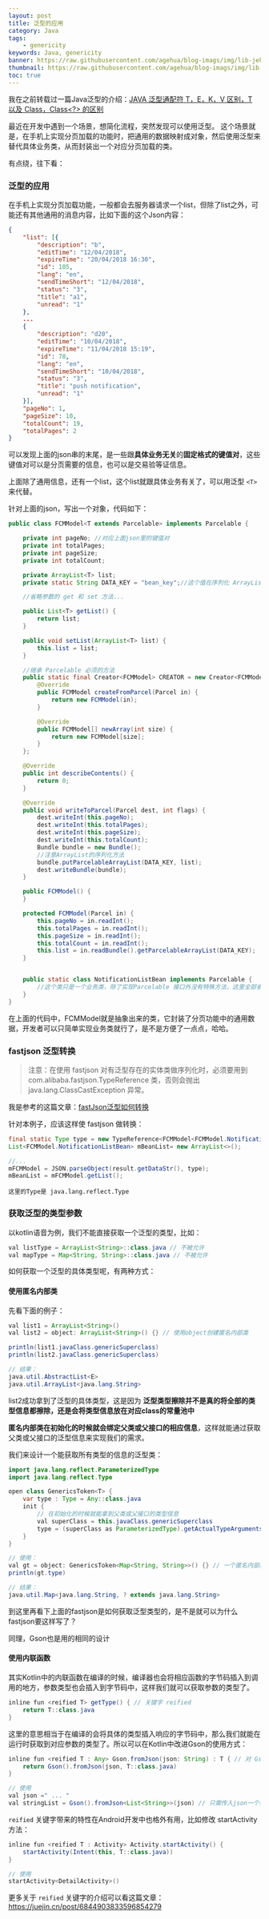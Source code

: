```yaml
---
layout: post
title: 泛型的应用
category: Java
tags:
    - genericity
keywords: Java, genericity
banner: https://raw.githubusercontent.com/agehua/blog-imags/img/lib-jekyll/Enclosed%20Wheat%20Field%20with%20Peasant.jpg
thumbnail: https://raw.githubusercontent.com/agehua/blog-imags/img/lib-jekyll/Enclosed%20Wheat%20Field%20with%20Peasant.jpg
toc: true
---
```

我在之前转载过一篇Java泛型的介绍：[JAVA 泛型通配符 T，E，K，V 区别，T 以及 Class<T>，Class<?> 的区别](/2016/11/21/Difference_between-T-E-K-V/)

最近在开发中遇到一个场景，想简化流程，突然发现可以使用泛型。
这个场景就是，在手机上实现分页加载的功能时，把通用的数据映射成对象，然后使用泛型来替代具体业务类，从而封装出一个对应分页加载的类。

<!--more-->
有点绕，往下看：

### 泛型的应用
在手机上实现分页加载功能，一般都会去服务器请求一个list，但除了list之外，可能还有其他通用的消息内容，比如下面的这个Json内容：

~~~ Json
{
    "list": [{
		"description": "b",
		"editTime": "12/04/2018",
		"expireTime": "20/04/2018 16:30",
		"id": 105,
		"lang": "en",
		"sendTimeShort": "12/04/2018",
		"status": "3",
		"title": "a1",
		"unread": "1"
	},
	...
	{
		"description": "d20",
		"editTime": "10/04/2018",
		"expireTime": "11/04/2018 15:19",
		"id": 78,
		"lang": "en",
		"sendTimeShort": "10/04/2018",
		"status": "3",
		"title": "push notification",
		"unread": "1"
	}],
	"pageNo": 1,
	"pageSize": 10,
	"totalCount": 19,
	"totalPages": 2
}
~~~

可以发现上面的json串的末尾，是一些跟**具体业务无关**的**固定格式的键值对**，这些键值对可以是分页需要的信息，也可以是交易验等证信息。

上面除了通用信息，还有一个list，这个list就跟具体业务有关了，可以用泛型 `<T> `来代替。

针对上面的json，写出一个对象，代码如下：

~~~ Java
public class FCMModel<T extends Parcelable> implements Parcelable {

    private int pageNo; //对应上面json里的键值对
    private int totalPages;
    private int pageSize;
    private int totalCount;

    private ArrayList<T> list;
    private static String DATA_KEY = "bean_key";//这个值在序列化 ArrayList 的时候用到

    //省略参数的 get 和 set 方法...

    public List<T> getList() {
        return list;
    }

    public void setList(ArrayList<T> list) {
        this.list = list;
    }

    //继承 Parcelable 必须的方法
    public static final Creator<FCMModel> CREATOR = new Creator<FCMModel>() {
        @Override
        public FCMModel createFromParcel(Parcel in) {
            return new FCMModel(in);
        }

        @Override
        public FCMModel[] newArray(int size) {
            return new FCMModel[size];
        }
    };

    @Override
    public int describeContents() {
        return 0;
    }

    @Override
    public void writeToParcel(Parcel dest, int flags) {
        dest.writeInt(this.pageNo);
        dest.writeInt(this.totalPages);
        dest.writeInt(this.pageSize);
        dest.writeInt(this.totalCount);
        Bundle bundle = new Bundle();
        //注意ArrayList的序列化方法
        bundle.putParcelableArrayList(DATA_KEY, list);
        dest.writeBundle(bundle);
    }

    public FCMModel() {
    }

    protected FCMModel(Parcel in) {
        this.pageNo = in.readInt();
        this.totalPages = in.readInt();
        this.pageSize = in.readInt();
        this.totalCount = in.readInt();
        this.list = in.readBundle().getParcelableArrayList(DATA_KEY);
    }


    public static class NotificationListBean implements Parcelable {
        //这个类只是一个业务类，除了实现Parcelable 接口外没有特殊方法，这里全部省略 ...
    }
}
~~~
在上面的代码中，FCMModel就是抽象出来的类，它封装了分页功能中的通用数据，开发者可以只简单实现业务类就行了，是不是方便了一点点，哈哈。

### fastjson 泛型转换

> 注意：在使用 fastjson 对有泛型存在的实体类做序列化时，必须要用到 com.alibaba.fastjson.TypeReference 类，否则会抛出 java.lang.ClassCastException 异常。

我是参考的这篇文章：[fastJson泛型如何转换](https://blog.csdn.net/csdn_xpw/article/details/65022177)

针对本例子，应该这样使 fastjson 做转换：

~~~ Java
final static Type type = new TypeReference<FCMModel<FCMModel.NotificationListBean>>() {}.getType();
List<FCMModel.NotificationListBean> mBeanList= new ArrayList<>();

//...
mFCMModel = JSON.parseObject(result.getDataStr(), type);
mBeanList = mFCMModel.getList();
~~~

`这里的Type是 java.lang.reflect.Type `

### 获取泛型的类型参数

以kotlin语音为例，我们不能直接获取一个泛型的类型，比如：
~~~ java
val listType = ArrayList<String>::class.java // 不被允许
val mapType = Map<String, String>::class.java // 不被允许
~~~
如何获取一个泛型的具体类型呢，有两种方式：

#### 使用匿名内部类
先看下面的例子：
~~~ java
val list1 = ArrayList<String>()
val list2 = object: ArrayList<String>() {} // 使用object创建匿名内部类

println(list1.javaClass.genericSuperclass)
println(list2.javaClass.genericSuperclass) 

// 结果：
java.util.AbstractList<E>
java.util.ArrayList<java.lang.String>
~~~
list2成功拿到了泛型的具体类型，这是因为 **泛型类型擦除并不是真的将全部的类型信息都擦除，还是会将类型信息放在对应class的常量池中**

**匿名内部类在初始化的时候就会绑定父类或父接口的相应信息**，这样就能通过获取父类或父接口的泛型信息来实现我们的需求。

我们来设计一个能获取所有类型的信息的泛型类：

~~~ java
import java.lang.reflect.ParameterizedType
import java.lang.reflect.Type

open class GenericsToken<T> {
    var type : Type = Any::class.java
    init {
        // 在初始化的时候就能拿到父类或父接口的类型信息
        val superClass = this.javaClass.genericSuperclass
        type = (superClass as ParameterizedType).getActualTypeArguments()[0]
    }
}

// 使用：
val gt = object: GenericsToken<Map<String, String>>() {} // 一个匿名内部类
println(gt.type)

// 结果：
java.util.Map<java.lang.String, ? extends java.lang.String>
~~~

到这里再看下上面的fastjson是如何获取泛型类型的，是不是就可以为什么fastjson要这样写了？

同理，Gson也是用的相同的设计

#### 使用内联函数
其实Kotlin中的内联函数在编译的时候，编译器也会将相应函数的字节码插入到调用的地方，参数类型也会插入到字节码中，这样我们就可以获取参数的类型了。
~~~ java
inline fun <reified T> getType() { // 关键字 reified
    return T::class.java
}
~~~
这里的意思相当于在编译的会将具体的类型插入响应的字节码中，那么我们就能在运行时获取到对应参数的类型了。所以可以在Kotlin中改进Gson的使用方式：

~~~ java
inline fun <reified T : Any> Gson.fromJson(json: String) : T { // 对 Gson.fromJson进行扩展
    return Gson().fromJson(json, T::class.java)
}

// 使用
val json =" ... "
val stringList = Gson().fromJson<List<String>>(json) // 只需传入json一个参数
~~~

`reified` 关键字带来的特性在Android开发中也格外有用，比如修改 startActivity 方法：
~~~ java
inline fun <reified T : Activity> Activity.startActivity() {
    startActivity(Intent(this, T::class.java))
}

// 使用
startActivity<DetailActivity>()
~~~

更多关于 `reified` 关键字的介绍可以看这篇文章：<https://juejin.cn/post/6844903833596854279>
